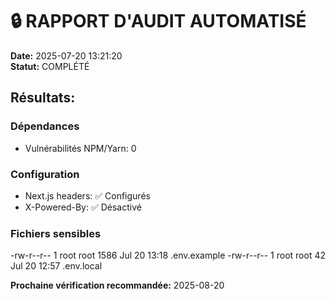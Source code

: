 # 🔒 RAPPORT D'AUDIT AUTOMATISÉ

**Date:** 2025-07-20 13:21:20  
**Statut:** COMPLÉTÉ  

## Résultats:

### Dépendances
- Vulnérabilités NPM/Yarn: 0

### Configuration
- Next.js headers: ✅ Configurés
- X-Powered-By: ✅ Désactivé

### Fichiers sensibles
-rw-r--r-- 1 root root 1586 Jul 20 13:18 .env.example
-rw-r--r-- 1 root root   42 Jul 20 12:57 .env.local

**Prochaine vérification recommandée:** 2025-08-20
